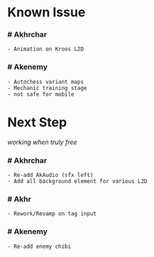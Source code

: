 # Known Issue
### # Akhrchar
    - Animation on Kroos L2D
### # Akenemy
    - Autochess variant maps
    - Mechanic training stage
    - not safe for mobile

# Next Step
*working when truly free*
### # Akhrchar
    - Re-add AkAudio (sfx left)
    - Add all background element for various L2D
### # Akhr
    - Rework/Revamp on tag input
### # Akenemy
    - Re-add enemy chibi